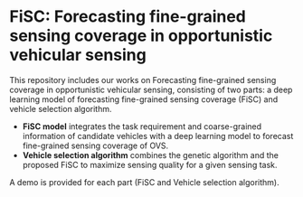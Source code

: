 # FiSC: Forecasting fine-grained sensing coverage in opportunistic vehicular sensing
This repository includes our works on Forecasting fine-grained sensing coverage in opportunistic vehicular sensing, consisting of two parts: a deep learning model of forecasting fine-grained sensing coverage (FiSC) and vehicle selection algorithm.
* **FiSC model** integrates the task requirement and coarse-grained information of candidate vehicles with a deep learning model to forecast fine-grained sensing coverage of OVS.
* **Vehicle selection algorithm** combines the genetic algorithm and the proposed FiSC to maximize sensing quality for a given sensing task.

A demo is provided for each part (FiSC and Vehicle selection algorithm).
